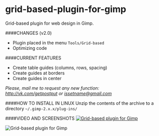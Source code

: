 # grid-based-plugin-for-gimp
Grid-based plugin for web design in Gimp.

####CHANGES (v2.0)
- Plugin placed in the menu `Tools/Grid-based`
- Optimizing code

####CURRENT FEATURES
- Create table guides (columns, rows, spacing)
- Create guides at borders
- Create guides in center

*Please, mail me to request any new function:  
http://vk.com/getpostput or <issetname@gmail.com>*

####HOW TO INSTALL IN LINUX
Unzip the contents of the archive to a directory `~/.gimp-2.x.x/plug-ins/`

####VIDEO AND SCREENSHOTS
[![Grid-based plugin for Gimp](http://img.youtube.com/vi/SLiS5oY0VRQ/0.jpg)](http://www.youtube.com/watch?v=SLiS5oY0VRQ)

![Grid-based plugin for Gimp](https://drive.google.com/uc?id=0B9XXnF3rNTBkWFRCN0FSblg1OGc)
